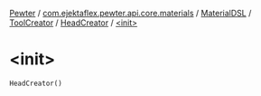 [Pewter](../../../../index.md) / [com.ejektaflex.pewter.api.core.materials](../../../index.md) / [MaterialDSL](../../index.md) / [ToolCreator](../index.md) / [HeadCreator](index.md) / [&lt;init&gt;](./-init-.md)

# &lt;init&gt;

`HeadCreator()`